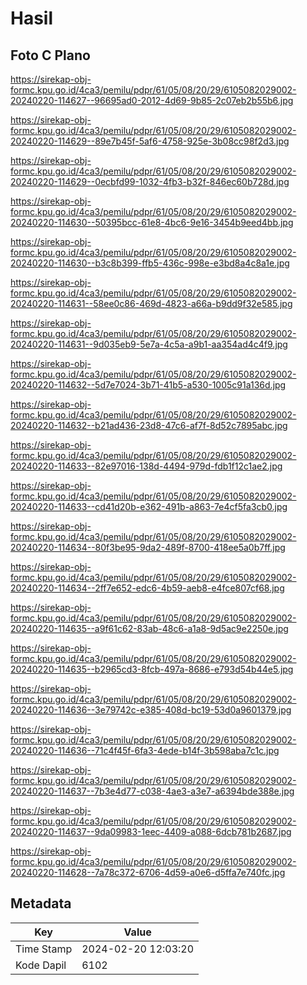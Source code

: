 # Hasil

## Foto C Plano

https://sirekap-obj-formc.kpu.go.id/4ca3/pemilu/pdpr/61/05/08/20/29/6105082029002-20240220-114627--96695ad0-2012-4d69-9b85-2c07eb2b55b6.jpg

https://sirekap-obj-formc.kpu.go.id/4ca3/pemilu/pdpr/61/05/08/20/29/6105082029002-20240220-114629--89e7b45f-5af6-4758-925e-3b08cc98f2d3.jpg

https://sirekap-obj-formc.kpu.go.id/4ca3/pemilu/pdpr/61/05/08/20/29/6105082029002-20240220-114629--0ecbfd99-1032-4fb3-b32f-846ec60b728d.jpg

https://sirekap-obj-formc.kpu.go.id/4ca3/pemilu/pdpr/61/05/08/20/29/6105082029002-20240220-114630--50395bcc-61e8-4bc6-9e16-3454b9eed4bb.jpg

https://sirekap-obj-formc.kpu.go.id/4ca3/pemilu/pdpr/61/05/08/20/29/6105082029002-20240220-114630--b3c8b399-ffb5-436c-998e-e3bd8a4c8a1e.jpg

https://sirekap-obj-formc.kpu.go.id/4ca3/pemilu/pdpr/61/05/08/20/29/6105082029002-20240220-114631--58ee0c86-469d-4823-a66a-b9dd9f32e585.jpg

https://sirekap-obj-formc.kpu.go.id/4ca3/pemilu/pdpr/61/05/08/20/29/6105082029002-20240220-114631--9d035eb9-5e7a-4c5a-a9b1-aa354ad4c4f9.jpg

https://sirekap-obj-formc.kpu.go.id/4ca3/pemilu/pdpr/61/05/08/20/29/6105082029002-20240220-114632--5d7e7024-3b71-41b5-a530-1005c91a136d.jpg

https://sirekap-obj-formc.kpu.go.id/4ca3/pemilu/pdpr/61/05/08/20/29/6105082029002-20240220-114632--b21ad436-23d8-47c6-af7f-8d52c7895abc.jpg

https://sirekap-obj-formc.kpu.go.id/4ca3/pemilu/pdpr/61/05/08/20/29/6105082029002-20240220-114633--82e97016-138d-4494-979d-fdb1f12c1ae2.jpg

https://sirekap-obj-formc.kpu.go.id/4ca3/pemilu/pdpr/61/05/08/20/29/6105082029002-20240220-114633--cd41d20b-e362-491b-a863-7e4cf5fa3cb0.jpg

https://sirekap-obj-formc.kpu.go.id/4ca3/pemilu/pdpr/61/05/08/20/29/6105082029002-20240220-114634--80f3be95-9da2-489f-8700-418ee5a0b7ff.jpg

https://sirekap-obj-formc.kpu.go.id/4ca3/pemilu/pdpr/61/05/08/20/29/6105082029002-20240220-114634--2ff7e652-edc6-4b59-aeb8-e4fce807cf68.jpg

https://sirekap-obj-formc.kpu.go.id/4ca3/pemilu/pdpr/61/05/08/20/29/6105082029002-20240220-114635--a9f61c62-83ab-48c6-a1a8-9d5ac9e2250e.jpg

https://sirekap-obj-formc.kpu.go.id/4ca3/pemilu/pdpr/61/05/08/20/29/6105082029002-20240220-114635--b2965cd3-8fcb-497a-8686-e793d54b44e5.jpg

https://sirekap-obj-formc.kpu.go.id/4ca3/pemilu/pdpr/61/05/08/20/29/6105082029002-20240220-114636--3e79742c-e385-408d-bc19-53d0a9601379.jpg

https://sirekap-obj-formc.kpu.go.id/4ca3/pemilu/pdpr/61/05/08/20/29/6105082029002-20240220-114636--71c4f45f-6fa3-4ede-b14f-3b598aba7c1c.jpg

https://sirekap-obj-formc.kpu.go.id/4ca3/pemilu/pdpr/61/05/08/20/29/6105082029002-20240220-114637--7b3e4d77-c038-4ae3-a3e7-a6394bde388e.jpg

https://sirekap-obj-formc.kpu.go.id/4ca3/pemilu/pdpr/61/05/08/20/29/6105082029002-20240220-114637--9da09983-1eec-4409-a088-6dcb781b2687.jpg

https://sirekap-obj-formc.kpu.go.id/4ca3/pemilu/pdpr/61/05/08/20/29/6105082029002-20240220-114628--7a78c372-6706-4d59-a0e6-d5ffa7e740fc.jpg


## Metadata

| Key        | Value               |
| ---------- | ------------------- |
| Time Stamp | 2024-02-20 12:03:20 |
| Kode Dapil | 6102                |



